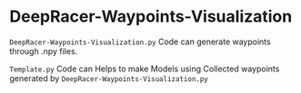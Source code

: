 # DeepRacer-Waypoints-Visualization

```DeepRacer-Waypoints-Visualization.py``` Code can generate waypoints through .npy files.

```Template.py``` Code can Helps to make Models using Collected waypoints generated by ```DeepRacer-Waypoints-Visualization.py```
